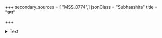 +++
secondary_sources = [ "MSS_0774",]
jsonClass = "Subhaashita"
title = "अथ"

+++

<details><summary>Text</summary>

अथ संसारसंहारवामनाबन्धवासितः।  
अजायत वृषारूढो भैरवो महसां निधिः॥
</details>

